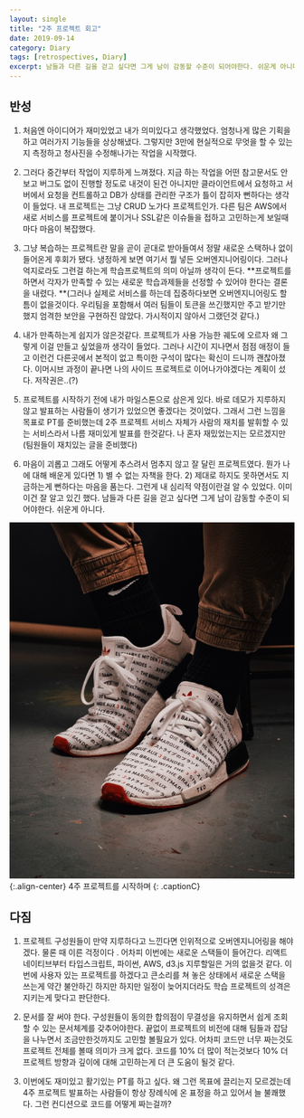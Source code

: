 ```yaml
---
layout: single
title: "2주 프로젝트 회고"
date: 2019-09-14
category: Diary
tags: [retrospectives, Diary]
excerpt: 남들과 다른 길을 걷고 싶다면 그게 남이 감동할 수준이 되어야한다. 쉬운게 아니다.
---
```


## 반성

1. 처음엔 아이디어가 재미있었고 내가 의미있다고 생각했었다. 엄청나게 많은 기획을 하고 여러가지 기능들을 상상해냈다. 그렇지만 3만에 현실적으로 무엇을 할 수 있는지 측정하고 청사진을 수정해나가는 작업을 시작했다.

2. 그러다 중간부터 작업이 지루하게 느껴졌다. 지금 하는 작업을 어떤 참고문서도 안보고 버그도 없이 진행할 정도로 내것이 된건 아니지만 클라이언트에서 요청하고 서버에서 요청을 컨트롤하고 DB가 상태를 관리한 구조가 틀이 잡히자 뻔하다는 생각이 들었다. 내 프로젝트는 그냥 CRUD 노가다 프로젝트인가. 다른 팀은 AWS에서 새로 서비스를 프로젝트에 붙이거나 SSL같은 이슈들을 접하고 고민하는게 보일때마다 마음이 복잡했다.

3. 그냥 복습하는 프로젝트란 말을 곧이 곧대로 받아들여서 정말 새로운 스택하나 없이 들어온게 후회가 됐다. 냉정하게 보면 여기서 뭘 넣든 오버엔지니어링이다. 그러나 억지로라도 그런걸 하는게 학습프로젝트의 의미 아닐까 생각이 든다. **프로젝트를 하면서 각자가 만족할 수 있는 새로운 학습과제들을 선정할 수 있어야 한다는 결론을 내렸다. **(그러나 실제로 서비스를 하는데 집중하다보면 오버엔지니어링도 할 틈이 없을것이다. 우리팀을 포함해서 여러 팀들이 토큰을 쓰긴했지만 주고 받기만 했지 엄격한 보안을 구현하진 않았다. 가시적이지 않아서 그랬던것 같다.)

4. 내가 만족하는게 쉽지가 않은것같다. 프로젝트가 사용 가능한 궤도에 오르자 왜 그렇게 이걸 만들고 싶었을까 생각이 들었다. 그러나 시간이 지나면서 점점 애정이 들고 이런건 다른곳에서 본적이 없고 특이한 구석이 많다는 확신이 드니까 괜찮아졌다. 이머시브 과정이 끝나면 나의 사이드 프로젝트로 이어나가야겠다는 계획이 섰다. 저작권은..(?)

5. 프로젝트를 시작하기 전에 내가 마일스톤으로 삼은게 있다. 바로 데모가 지루하지 않고 발표하는 사람들이 생기가 있었으면 좋겠다는 것이었다. 그래서 그런 느낌을 목표로 PT를 준비했는데 2주 프로젝트 서비스 자체가 사람의 재치를 발휘할 수 있는 서비스라서 나름 재미있게 발표를 한것같다. 나 혼자 재밌었는지는 모르겠지만 (팀원들이 재치있는 글을 준비했다)

6. 마음이 괴롭고 그래도 어떻게 추스려서 멈추지 않고 잘 달린 프로젝트였다. 뭔가 나에 대해 배운게 있다면 1) 별 수 없는 자책을 한다. 2) 제대로 하지도 못하면서도 지금하는게 뻔하다는 마음을 품는다. 그런게 내 심리적 약점이란걸 알 수 있었다. 이미 이건 잘 알고 있긴 했다. 남들과 다른 길을 걷고 싶다면 그게 남이 감동할 수준이 되어야한다. 쉬운게 아니다.

![](/assets/img/1*NVMawk9c3em9hnp1YIUdrw.jpeg)
{:.align-center}
4주 프로젝트를 시작하며
{: .captionC}

## 다짐
1. 프로젝트 구성원들이 만약 지루하다고 느낀다면 인위적으로 오버엔지니어링을 해야겠다. 물론 때 이른 걱정이다 . 어차피 이번에는 새로운 스택들이 들어간다. 리액트 네이티브부터 타입스크립트, 파이썬, AWS, d3.js 지루할일은 거의 없을것 같다. 이번에 사용자 있는 프로젝트를 하겠다고 큰소리를 쳐 놓은 상태에서 새로운 스택을 쓰는게 약간 불안하긴 하지만 하지만 일정이 늦어지더라도 학습 프로젝트의 성격은 지키는게 맞다고 판단한다.

2. 문서를 잘 써야 한다. 구성원들이 동의한 합의점이 무결성을 유지하면서 쉽게 조회할 수 있는 문서체계를 갖추어야한다. 끝없이 프로젝트의 비전에 대해 팀들과 잡담을 나누면서 조금만한것까지도 고민할 볼필요가 있다. 어차피 코드만 너무 짜는것도 프로젝트 전체를 볼때 의미가 크게 없다. 코드를 10% 더 많이 적는것보다 10% 더 프로젝트 방향과 깊이에 대해 고민하는게 더 큰 도움이 될것 같다.

3. 이번에도 재미있고 활기있는 PT를 하고 싶다. 왜 그런 목표에 끌리는지 모르겠는데 4주 프로젝트 발표하는 사람들이 항상 장례식에 온 표정을 하고 있어서 늘 불쾌했다. 그런 컨디션으로 코드를 어떻게 짜는걸까?
  